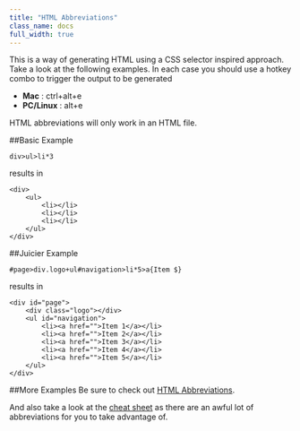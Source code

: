 ```yaml
---
title: "HTML Abbreviations"
class_name: docs
full_width: true
---
```


This is a way of generating HTML using a CSS selector inspired approach. Take a look at the following examples. In each case you should use a hotkey combo to trigger the output to be generated

- **Mac** : ctrl+alt+e
- **PC/Linux** : alt+e

HTML abbreviations will only work in an HTML file.

##Basic Example

	div>ul>li*3

results in 

	<div>
	    <ul>
	        <li></li>
	        <li></li>
	        <li></li>
	    </ul>
	</div>



##Juicier Example

	#page>div.logo+ul#navigation>li*5>a{Item $}

results in

	<div id="page">
	    <div class="logo"></div>
	    <ul id="navigation">
	        <li><a href="">Item 1</a></li>
	        <li><a href="">Item 2</a></li>
	        <li><a href="">Item 3</a></li>
	        <li><a href="">Item 4</a></li>
	        <li><a href="">Item 5</a></li>
	    </ul>
	</div>

##More Examples
Be sure to check out [HTML Abbreviations](http://docs.emmet.io/abbreviations/).

And also take a look at the [cheat sheet](/docs/ide/emmet/emmet-ref/) as there are an awful lot of abbreviations for you to take advantage of.

